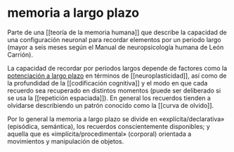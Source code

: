 # memoria a largo plazo
Parte de una [[teoría de la memoria humana]] que describe la capacidad de una configuración neuronal para recordar elementos por un periodo largo (mayor a seis meses según el Manual de neuropsicología humana de León Carrión).

La capacidad de recordar por periodos largos depende de factores como la [potenciación a largo plazo](https://es.m.wikipedia.org/wiki/Potenciación_a_largo_plazo) en términos de [[neuroplasticidad]], así como de la profundidad de la [[codificación cognitiva]]  y el modo en que cada recuerdo sea recuperado en distintos momentos (puede ser deliberado si se usa la [[repetición espaciada]]). En general los recuerdos tienden a olvidarse describiendo un patrón conocido como la [[curva de olvido]].

Por lo general la memoria a largo plazo se divide en «explícita/declarativa» (episódica, semántica), los recuerdos conscientemente disponibles; y aquella que es «implícita/procedimental» (corporal) orientada a movimientos y manipulación de objetos.

